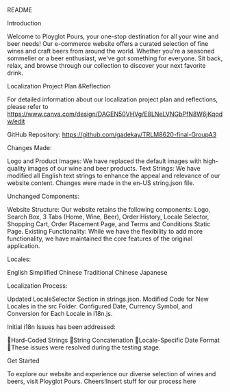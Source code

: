 README

Introduction

Welcome to Ployglot Pours, your one-stop destination for all your wine and beer needs! Our e-commerce website offers a curated selection of fine wines and craft beers from around the world. Whether you're a seasoned sommelier or a beer enthusiast, we've got something for everyone. Sit back, relax, and browse through our collection to discover your next favorite drink.

Localization Project Plan &Reflection

For detailed information about our localization project plan and reflections, please refer to https://www.canva.com/design/DAGEN50VHVg/E8LNeLVNGbPfN8W6jKqqdw/edit


GitHub Repository: https://github.com/gadekay/TRLM8620-final-GroupA3


Changes Made:

Logo and Product Images: We have replaced the default images with high-quality images of our wine and beer products.
Text Strings: We have modified all English text strings to enhance the appeal and relevance of our website content. Changes were made in the en-US string.json file.

Unchanged Components:

Website Structure: Our website retains the following components: Logo, Search Box, 3 Tabs (Home, Wine, Beer), Order History, Locale Selector, Shopping Cart, Order Placement Page, and Terms and Conditions Static Page.
Existing Functionality: While we have the flexibility to add more functionality, we have maintained the core features of the original application.

Locales:

English
Simplified Chinese
Traditional Chinese
Japanese

Localization Process:

Updated LocaleSelector Section in strings.json.
Modified Code for New Locales in the src Folder.
Configured Date, Currency Symbol, and Conversion for Each Locale in i18n.js.


Initial i18n Issues has been addressed:

Hard-Coded Strings
String Concatenation
Locale-Specific Date Format
These issues were resolved during the testing stage.

Get Started

To explore our website and experience our diverse selection of wines and beers, visit Ployglot Pours. Cheers!Insert stuff for our process here
